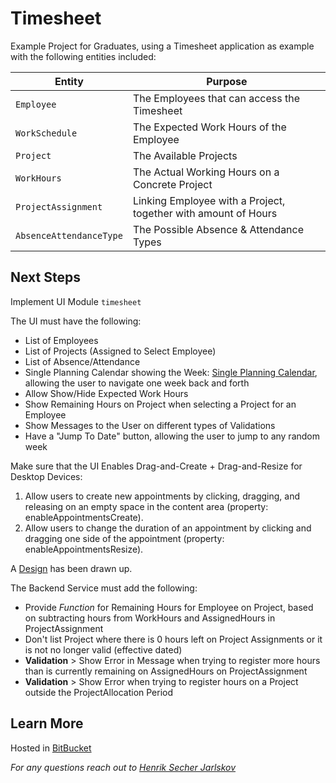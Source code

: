 # Timesheet

Example Project for Graduates, using a Timesheet application as example with the following entities included:

Entity | Purpose
---------|----------
`Employee` | The Employees that can access the Timesheet
`WorkSchedule` | The Expected Work Hours of the Employee
`Project` | The Available Projects
`WorkHours` | The Actual Working Hours on a Concrete Project
`ProjectAssignment` | Linking Employee with a Project, together with amount of Hours
`AbsenceAttendanceType` | The Possible Absence & Attendance Types

## Next Steps

Implement UI Module `timesheet` 

The UI must have the following:

- List of Employees
- List of Projects (Assigned to Select Employee)
- List of Absence/Attendance
- Single Planning Calendar showing the Week: [Single Planning Calendar](https://experience.sap.com/fiori-design-web/single-planning-calendar/), allowing the user to navigate one week back and forth
- Allow Show/Hide Expected Work Hours
- Show Remaining Hours on Project when selecting a Project for an Employee
- Show Messages to the User on different types of Validations
- Have a "Jump To Date" button, allowing the user to jump to any random week

Make sure that the UI Enables Drag-and-Create + Drag-and-Resize for Desktop Devices:

1. Allow users to create new appointments by clicking, dragging, and releasing on an empty space in the content area (property: enableAppointmentsCreate).
2. Allow users to change the duration of an appointment by clicking and dragging one side of the appointment (property: enableAppointmentsResize).

A [Design](https://bitbucket.org/gavdilabs/project_timesheet/downloads/Timesheet_Sketch.png) has been drawn up.

The Backend Service must add the following:

- Provide _Function_ for Remaining Hours for Employee on Project, based on subtracting hours from WorkHours and AssignedHours in ProjectAssignment
- Don't list Project where there is 0 hours left on Project Assignments or it is not no longer valid (effective dated)
- **Validation** > Show Error in Message when trying to register more hours than is currently remaining on AssignedHours on 
ProjectAssignment
- **Validation** > Show Error when trying to register hours on a Project outside the ProjectAllocation Period

## Learn More

Hosted in [BitBucket](https://bitbucket.org/gavdilabs/project_timesheet/src/master/)

_For any questions reach out to [Henrik Secher Jarlskov](hja@gavdilabs.com)_